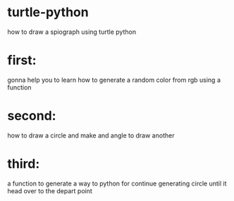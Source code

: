 # turtle-python
how to draw a spiograph using turtle python
# first:
gonna help you to learn how to generate a random color from rgb using a function
# second:
how to draw a circle and make and angle to draw another
# third:
a function to generate a way to python for continue generating  circle until  it head over to the depart point 
